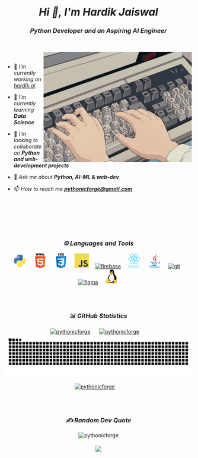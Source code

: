 _<h1 align="center">Hi 👋, I'm Hardik Jaiswal</h1>_
_<h3 align="center">Python Developer and an Aspiring AI Engineer</h3>_
<br>

<div>
<a href="https://github.com/pythonicforge"><img src="coding.gif" alt="pythonicforge"  align="right" width="400px"/></a>
<br>
  
- 🔭 _I’m currently working on [hardik.ai](https://github.com/pythonicforge/hardik.ai)_

- 🌱 _I’m currently learning **Data Science**_

- 👯 _I’m looking to collaborate on **Python and web-development projects**_

- 💬 _Ask me about **Python, AI-ML & web-dev**_

- 📫 _How to reach me **pythonicforge@gmail.com**_
</div

<br><br><br><br><br>

_<h3 align="center" >⚙️ Languages and Tools</h3>_
<div align="center">
<a href="https://python.org"><img src="https://raw.githubusercontent.com/devicons/devicon/master/icons/python/python-original.svg" alt="python" width="40" height="40"/></a> 
  &nbsp;&nbsp;
<a href="https://developer.mozilla.org/en-US/docs/Web/HTML"><img src="https://raw.githubusercontent.com/devicons/devicon/master/icons/html5/html5-original-wordmark.svg" alt="html5" width="40" height="40"/></a>
  &nbsp;&nbsp;
<a href="https://developer.mozilla.org/en-US/docs/Web/CSS"><img src="https://raw.githubusercontent.com/devicons/devicon/master/icons/css3/css3-original-wordmark.svg" alt="css3" width="40" height="40"/></a>
  &nbsp;&nbsp;
<a href="https://developer.mozilla.org/en-US/docs/Web/JavaScript"><img src="https://raw.githubusercontent.com/devicons/devicon/master/icons/javascript/javascript-original.svg" alt="javascript" width="40" height="40"/></a>
  &nbsp;&nbsp;
<a href="https://firebase.google.com/"><img src="https://www.vectorlogo.zone/logos/firebase/firebase-icon.svg" alt="firebase" width="40" height="40"/></a>
  &nbsp;&nbsp;
<a href="https://react.dev/"><img src="https://raw.githubusercontent.com/devicons/devicon/master/icons/react/react-original-wordmark.svg" alt="react" width="40" height="40"/></a>
  &nbsp;&nbsp;
<a href="https://www.java.com/en/"><img src="https://raw.githubusercontent.com/devicons/devicon/master/icons/java/java-original.svg" alt="java" width="40" height="40"/></a>
  &nbsp;&nbsp;
<a href="https://git-scm.com/"><img src="https://www.vectorlogo.zone/logos/git-scm/git-scm-icon.svg" alt="git" width="40" height="40"/></a>
  &nbsp;&nbsp;
<a href="https://figma.com"><img src="https://www.vectorlogo.zone/logos/figma/figma-icon.svg" alt="figma" width="40" height="40"/></a>
  &nbsp;&nbsp;
<a href="https://www.linux.org/"><img src="https://raw.githubusercontent.com/devicons/devicon/master/icons/linux/linux-original.svg" alt="linux" width="40" height="40"/></a>
</div>

<br><br>

_<h3 align="center">📊 GitHub Statistics</h3>_

<div align="center">
<a href="https://github.com/pythonicforge"><img align="center" height="170" src="https://github-readme-stats.vercel.app/api/top-langs/?username=pythonicforge&theme=radical&hide_border=true&include_all_commits=true&count_private=true&layout=compact" alt="pythonicforge" /></a>
  &nbsp;&nbsp;&nbsp;&nbsp;
<a href="https://github.com/pythonicforge"><img align="center" height="170" src="https://github-readme-stats.vercel.app/api?username=pythonicforge&theme=radical&hide_border=true&include_all_commits=true&count_private=true" alt="pythonicforge" /></a>
  &nbsp;&nbsp;&nbsp;&nbsp;
  </div>
<div align="center">
  <a href="https://github.com/pythonicforge">
<picture align="center">
  <source media="(prefers-color-scheme: dark)" srcset="https://github.com/pythonicforge/pythonicforge/blob/output/github-contribution-grid-snake-dark.svg" />
  <source media="(prefers-color-scheme: light)" srcset="https://github.com/pythonicforge/pythonicforge/blob/output/github-contribution-grid-snake.svg" />
  <img alt="github-snake" src="https://github.com/pythonicforge/pythonicforge/blob/output/github-contribution-grid-snake.svg" />
</picture></a>
</div>
<br>
<div align="center">
  <a href="https://github.com/pythonicforge">
<img align="center" height="170" src="https://github-readme-streak-stats.herokuapp.com/?user=pythonicforge&theme=radical&hide_border=true" alt="pythonicforge" /></a>
  &nbsp;&nbsp;&nbsp;&nbsp;
</div>

<br><br>

_<h3 align="center">✍️ Random Dev Quote</h3>_
<div align="center">
<img  src="https://quotes-github-readme.vercel.app/api?type=horizontal&theme=radical" alt="pythonicforge" />
</div>

<br/>

<div align="center">
<img src='https://visitcount.itsvg.in/api?id=pythonicforge&icon=0&color=0)](https://visitcount.itsvg.in' align="center"/>
</div>

<!-- Proudly created with GPRM ( https://gprm.itsvg.in ) -->
